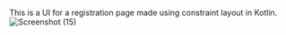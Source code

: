 This is a UI for a registration page made using constraint layout in Kotlin.
![Screenshot (15)](https://github.com/user-attachments/assets/a988e001-fc06-483e-a654-77cabb0806b8)
